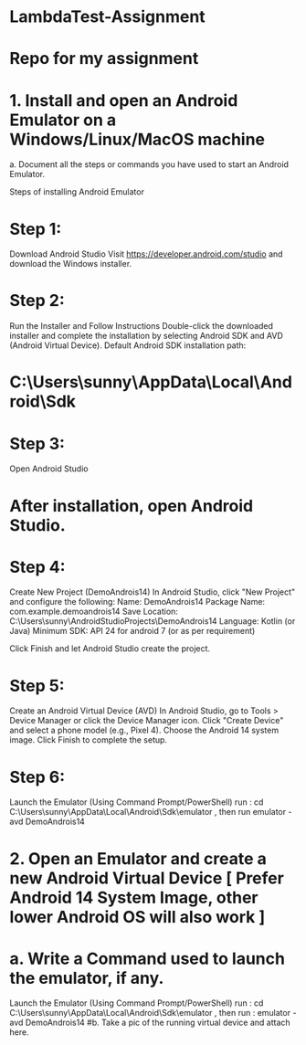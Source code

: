 # LambdaTest-Assignment




# Repo for my assignment
# 1. Install and open an Android Emulator on a Windows/Linux/MacOS machine
a. Document all the steps or commands you have used to start an Android
Emulator.

Steps of installing Android Emulator
# Step 1:
Download Android Studio
 Visit https://developer.android.com/studio and download the Windows installer.

# Step 2:
Run the Installer and Follow Instructions
Double-click the downloaded installer and complete the installation by selecting Android SDK and AVD (Android Virtual Device).
Default Android SDK installation path: 
# C:\Users\sunny\AppData\Local\Android\Sdk

# Step 3: 
Open Android Studio
# After installation, open Android Studio.

# Step 4: 
Create New Project (DemoAndrois14)
 In Android Studio, click "New Project" and configure the following:
 Name: DemoAndrois14
 Package Name: com.example.demoandrois14 
 Save Location: C:\Users\sunny\AndroidStudioProjects\DemoAndrois14
 Language: Kotlin (or Java)
 Minimum SDK: API 24 for android 7 (or as per requirement)

 Click Finish and let Android Studio create the project.

# Step 5: 
Create an Android Virtual Device (AVD)
 In Android Studio, go to Tools > Device Manager or click the Device Manager icon.
 Click "Create Device" and select a phone model (e.g., Pixel 4).
 Choose the Android 14 system image.
 Click Finish to complete the setup.

# Step 6: 
Launch the Emulator (Using Command Prompt/PowerShell)
run :  cd C:\Users\sunny\AppData\Local\Android\Sdk\emulator   ,
then run      emulator -avd DemoAndrois14




# 2. Open an Emulator and create a new Android Virtual Device [ Prefer Android 14 System Image, other lower Android OS will also work ]
# a. Write a Command used to launch the emulator, if any.
 Launch the Emulator (Using Command Prompt/PowerShell)
run :  cd C:\Users\sunny\AppData\Local\Android\Sdk\emulator   ,
then run :     emulator -avd DemoAndrois14
#b. Take a pic of the running virtual device and attach here.



